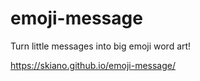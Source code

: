 # emoji-message

Turn little messages into big emoji word art!

https://skiano.github.io/emoji-message/
